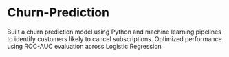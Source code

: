 # Churn-Prediction
Built a churn prediction model using Python and machine learning pipelines to identify customers likely to cancel subscriptions. Optimized performance using ROC-AUC evaluation across Logistic Regression
